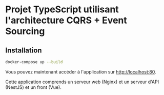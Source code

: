 # Projet TypeScript utilisant l'architecture CQRS + Event Sourcing

## Installation

```bash
docker-compose up --build
```

 Vous pouvez maintenant accéder à l'application sur <http://localhost:80>.

 Cette application comprends un serveur web (Nginx) et un serveur d'API (NestJS) et un front (Vue).
